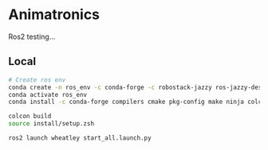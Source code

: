 # Animatronics

Ros2 testing...

## Local

```bash
# Create ros env
conda create -n ros_env -c conda-forge -c robostack-jazzy ros-jazzy-desktop
conda activate ros_env
conda install -c conda-forge compilers cmake pkg-config make ninja colcon-common-extensions catkin_tools rosdep
```

```bash
colcon build
source install/setup.zsh

ros2 launch wheatley start_all.launch.py
```
